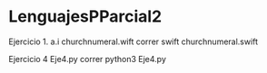 # LenguajesPParcial2
Ejercicio 1. a.i
churchnumeral.wift
correr swift churchnumeral.swift

Ejercicio 4
Eje4.py
correr python3 Eje4.py
